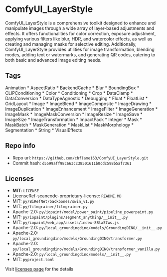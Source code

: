 # ComfyUI_LayerStyle
ComfyUI_LayerStyle is a comprehensive toolkit designed to enhance and manipulate images through a wide array of layer-based adjustments and effects. It offers functionalities for color correction, exposure adjustment, applying various filters like blur, HDR, and watercolor effects, as well as creating and managing masks for selective editing. Additionally, ComfyUI_LayerStyle provides utilities for image transformation, blending modes, adding text or watermarks, and generating QR codes, catering to both basic and advanced image editing needs.

## Tags
Animation * AspectRatio * BackendCache * Blur * BoundingBox * CLIPConditioning * Color * Conditioning * Crop * DataClamp * DataConversion * DataTypeAgnostic * Debugging * Float * FloatList * GridLayout * Image * ImageBlend * ImageComposite * ImageDrawing * ImageDuplication * ImageEnhancement * ImageFilter * ImageGeneration * ImageMask * ImageMaskConversion * ImageResize * ImageSave * ImageSize * ImageTransformation * ImpactPack * Integer * Mask * MaskBatch * MaskGeneration * MaskList * MaskMorphology * Segmentation * String * VisualEffects

## Repo info
- Repo url: `https://github.com/chflame163/ComfyUI_LayerStyle.git`
- Commit hash: `d5599aff98c663cc38501611b0cdc598b5af7361`

## Licenses
- **MIT**: `LICENSE`
- LicenseRef-scancode-proprietary-license: `README.MD`
- MIT: `py/BiRefNet/backbones/swin_v1.py`
- MIT: `py/filmgrainer/filmgrainer.py`
- Apache-2.0: `py/iopaint/model/power_paint/pipeline_powerpaint.py`
- MIT: `py/iopaint/plugins/segment_anything/__init__.py`
- MIT: `py/iopaint/web_app/assets/index-8BlaS7ws.js`
- Apache-2.0: `py/local_groundingdino/models/GroundingDINO/__init__.py`
- Apache-2.0: `py/local_groundingdino/models/GroundingDINO/transformer.py`
- Apache-2.0: `py/local_groundingdino/models/GroundingDINO/transformer_vanilla.py`
- Apache-2.0: `py/local_groundingdino/models/__init__.py`
- MIT: `pyproject.toml`

Visit [licenses page](licenses.md) for the details
